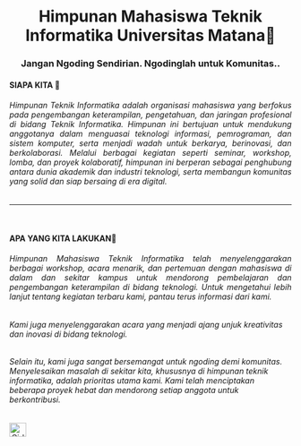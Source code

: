 <h1 align="center">Himpunan Mahasiswa Teknik Informatika Universitas Matana👋</h1>

<h3 align="center"><strong>Jangan Ngoding Sendirian. Ngodinglah untuk Komunitas.</strong>. </h3>


<h4><strong>SIAPA KITA 🚀</strong></h6>
<h6 style="text-align: justify;">Himpunan Teknik Informatika adalah organisasi mahasiswa yang berfokus pada pengembangan keterampilan,
  pengetahuan, dan jaringan profesional di bidang Teknik Informatika. Himpunan ini bertujuan untuk mendukung 
  anggotanya dalam menguasai teknologi informasi, pemrograman, dan sistem komputer, serta menjadi wadah untuk berkarya, berinovasi,
  dan berkolaborasi. Melalui berbagai kegiatan seperti seminar, workshop, lomba, dan proyek kolaboratif,
  himpunan ini berperan sebagai penghubung antara dunia akademik dan industri teknologi, serta membangun komunitas yang solid dan siap bersaing di era digital.</h6>
<hr>
<br> 
<h4><strong>APA YANG KITA LAKUKAN👀</strong></h4>
<h6 style="text-align: justify;">Himpunan Mahasiswa Teknik Informatika telah menyelenggarakan berbagai workshop, acara menarik, dan pertemuan dengan mahasiswa di dalam dan sekitar kampus untuk mendorong pembelajaran dan pengembangan keterampilan di bidang teknologi. Untuk mengetahui lebih lanjut tentang kegiatan terbaru kami, pantau terus informasi dari kami.</h6>
<h6>
Kami juga menyelenggarakan acara yang menjadi ajang unjuk kreativitas dan inovasi di bidang teknologi.
</h6>
<h6>
Selain itu, kami juga sangat bersemangat untuk ngoding demi komunitas. Menyelesaikan masalah di sekitar kita, khususnya di himpunan teknik informatika, adalah prioritas utama kami. Kami telah menciptakan beberapa proyek hebat dan mendorong setiap anggota untuk berkontribusi.</h6>
</h6>
<a style="text-align: center;"  href="https://www.instagram.com/himti.mu/?hl=en/"><img src="https://clipart.info/images/ccovers/1516920567instagram-png-logo-transparent.png" alt="Girl in a jacket" width="30" height="25">
</a>



<!--

**Here are some ideas to get you started:**

🙋‍♀️ A short introduction - what is your organization all about?
🌈 Contribution guidelines - how can the community get involved?
👩‍💻 Useful resources - where can the community find your docs? Is there anything else the community should know?
🍿 Fun facts - what does your team eat for breakfast?
🧙 Remember, you can do mighty things with the power of [Markdown](https://docs.github.com/github/writing-on-github/getting-started-with-writing-and-formatting-on-github/basic-writing-and-formatting-syntax)
-->
